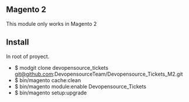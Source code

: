 ## Magento 2

This module only works in Magento 2

## Install

In root of proyect.

* $ modgit clone devopensource_tickets git@github.com:DevopensourceTeam/Devopensource_Tickets_M2.git
* $ bin/magento cache:clean
* $ bin/magento module:enable Devopensource_Tickets
* $ bin/magento setup:upgrade
